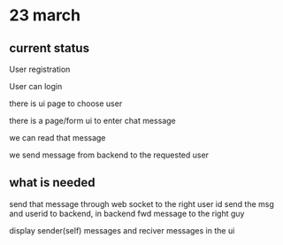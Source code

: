 # 23 march
## current status 
User registration

User can login

there is ui page to choose user 

there is a page/form ui to enter chat message

we can read that message

we send message from backend to the requested user

## what is needed
send that message through web socket to the right user id
send the msg and userid to backend,  in backend fwd message to the right guy


display sender(self) messages and reciver messages in the ui